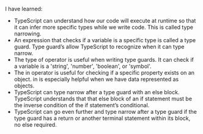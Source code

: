 I have learned:

-   TypeScript can understand how our code will execute at runtime so that it can infer more specific types while we write code. This is called type narrowing.
-   An expression that checks if a variable is a specific type is called a type guard. Type guard’s allow TypeScript to recognize when it can type narrow.
-   The type of operator is useful when writing type guards. It can check if a variable is a 'string', 'number', 'boolean', or 'symbol'.
-   The in operator is useful for checking if a specific property exists on an object. in is especially helpful when we have data represented as objects.
-   TypeScript can type narrow after a type guard with an else block. TypeScript understands that that else block of an if statement must be the inverse condition of the if statement’s conditional.
-   TypeScript can go even further and type narrow after a type guard if the type guard has a return or another terminal statement within its block, no else required.
